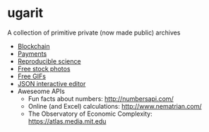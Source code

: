 # ugarit
A collection of primitive private (now made public) archives

- [Blockchain](blockchain.md)
- [Payments](payments.md)
- [Reproducible science](reproducible_science.md)
- [Free stock photos](https://www.reddit.com/r/web_design/comments/2v5ts0/ultimate_collection_of_free_stock_photos_websites/)
- [Free GIFs](giphy.com)
- [JSON interactive editor](http://jeremydorn.com/json-editor/)
- Aweseome APIs
  - Fun facts about numbers: http://numbersapi.com/
  - Online (and Excel) calculations: http://www.nematrian.com/
  - The Observatory of Economic Complexity: https://atlas.media.mit.edu
